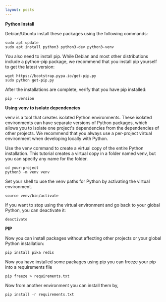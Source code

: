 ```yaml
---
layout: posts
---
```


**Python Install**

Debian/Ubuntu install these packages using the following commands:

```
sudo apt update
sudo apt install python3 python3-dev python3-venv
```

You also need to install pip. While Debian and most other distributions include a python-pip package, we recommend that you install pip yourself to get the latest version:

```
wget https://bootstrap.pypa.io/get-pip.py
sudo python get-pip.py
```

After the installations are complete, verify that you have pip installed:

```pip --version```

**Using venv to isolate dependencies**

venv is a tool that creates isolated Python environments. These isolated environments can have separate versions of Python packages, which allows you to isolate one project's dependencies from the dependencies of other projects. We recommend that you always use a per-project virtual environment when developing locally with Python.

Use the venv command to create a virtual copy of the entire Python installation. This tutorial creates a virtual copy in a folder named venv, but you can specify any name for the folder.

```
cd your-project
python3 -m venv venv
```
    
Set your shell to use the venv paths for Python by activating the virtual environment.

```source venv/bin/activate```

If you want to stop using the virtual environment and go back to your global Python, you can deactivate it:

```deactivate```

**PIP**

Now you can install packages without affecting other projects or your global Python installation:

```pip install pika redis```

Now you have installed some packages using pip you can freeze your pip into a requirements file

```pip freeze > requirements.txt```

Now from another environment you can install them by,

```pip install -r requirements.txt```
